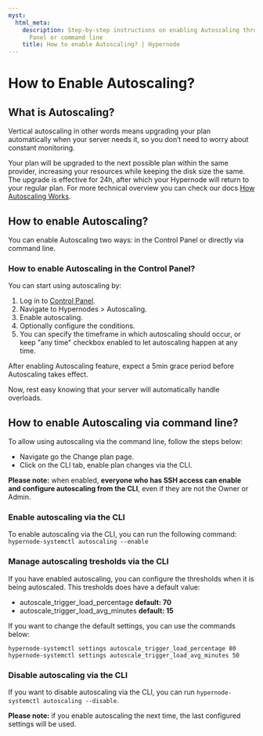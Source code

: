 ```yaml
---
myst:
  html_meta:
    description: Step-by-step instructions on enabling Autoscaling through the Control
      Panel or command line
    title: How to enable Autoscaling? | Hypernode
---
```


# How to Enable Autoscaling?

## What is Autoscaling?

Vertical autoscaling in other words means upgrading your plan automatically when your server needs it, so you don’t need to worry about constant monitoring.

Your plan will be upgraded to the next possible plan within the same provider, increasing your resources while keeping the disk size the same. The upgrade is effective for 24h, after which your Hypernode will return to your regular plan. For more technical overview you can check our docs [How Autoscaling Works](how-does-autoscaling-work.md).

## How to enable Autoscaling?

You can enable Autoscaling two ways: in the Control Panel or directly via command line.

### How to enable Autoscaling in the Control Panel?

You can start using autoscaling by:

1. Log in to [Control Panel](https://my.hypernode.com).
1. Navigate to Hypernodes > Autoscaling.
1. Enable autoscaling.
1. Optionally configure the conditions.
1. You can specify the timeframe in which autoscaling should occur, or keep "any time" checkbox enabled to let autoscaling happen at any time.

After enabling Autoscaling feature, expect a 5min grace period before Autoscaling takes effect.

Now, rest easy knowing that your server will automatically handle overloads.

## How to enable Autoscaling via command line?

To allow using autoscaling via the command line, follow the steps below:

- Navigate go the Change plan page.
- Click on the CLI tab, enable plan changes via the CLI.

**Please note:** when enabled, **everyone who has SSH access can enable and configure autoscaling from the CLI**, even if they are not the Owner or Admin.

### Enable autoscaling via the CLI

To enable autoscaling via the CLI, you can run the following command:
`hypernode-systemctl autoscaling --enable`

### Manage autoscaling tresholds via the CLI

If you have enabled autoscaling, you can configure the thresholds when it is being autoscaled.
This tresholds does have a default value:

- autoscale_trigger_load_percentage **default: 70**
- autoscale_trigger_load_avg_minutes **default: 15**

If you want to change the default settings, you can use the commands below:

```
hypernode-systemctl settings autoscale_trigger_load_percentage 80
hypernode-systemctl settings autoscale_trigger_load_avg_minutes 50
```

### Disable autoscaling via the CLI

If you want to disable autoscaling via the CLI, you can run `hypernode-systemctl autoscaling --disable`.

**Please note:** if you enable autoscaling the next time, the last configured settings will be used.
